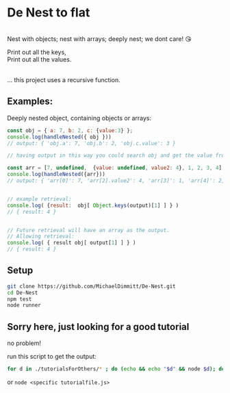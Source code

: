 # De Nest to flat
<br>Nest with objects; nest with arrays; deeply nest; we dont care! 😘  </br>

Print out all the keys,
<br/>Print out all the values.

<br>... this project uses a recursive function.</br>

## Examples: 
Deeply nested object, containing objects or arrays:
```javascript
const obj = { a: 7, b: 2, c: {value:3} };
console.log(handleNested({ obj }))
// output: { 'obj.a': 7, 'obj.b': 2, 'obj.c.value': 3 }

// having output in this way you could search obj and get the value from output.

const arr = [7, undefined,  {value: undefined, value2: 4}, 1, 2, 3, 4];
console.log(handleNested({arr}))
// output: { 'arr[0]': 7, 'arr[2].value2': 4, 'arr[3]': 1, 'arr[4]': 2, 'arr[5]': 3, 'arr[6]': 4 }


// example retrieval:
console.log( {result:  obj[ Object.keys(output)[1] ] } )
// { result: 4 }


// Future retrieval will have an array as the output.
// Allowing retrieval:
console.log( { result obj[ output[1] ] } )
// { result: 4 }

```

## Setup
```bash
git clone https://github.com/MichaelDimmitt/De-Nest.git
cd De-Nest
npm test
node runner
```
## Sorry <User> here, just looking for a good tutorial
no problem!

run this script to get the output:
```bash 
for d in ./tutorialsForOthers/* ; do (echo && echo "$d" && node $d); done
```

or `node <specific tutorialfile.js>`
